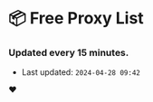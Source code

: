 # :package: Free Proxy List
### Updated every 15 minutes.

- Last updated: `2024-04-28 09:42`

:heart:
